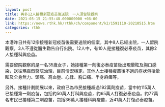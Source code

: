 ```yaml
---
layout: post
title: 再多12人接種新冠疫苗後送院　一人須留院觀察
date: 2021-05-15 21:55:48.000000000 +08:00
link: https://news.rthk.hk/rthk/ch/component/k2/1591110-20210515.htm
categories: rthk
---
```


本港昨日共有12宗接種新冠疫苗後需要送院的個案，其中8人已經出院，一人留院觀察，3人不遵從醫生勸告自行出院。12人中，有10人是接種復必泰疫苗，其餘2人接種科興疫苗。

需要留院觀察的是一名35歲女子，她接種第一劑復必泰疫苗後出現暈眩及胸口感染，送往瑪嘉烈醫院治理，目前情況穩定。其他人士接種疫苗後不適的症狀包括暈眩及全身無力、頭痛、高血壓、心悸、胸口痛、半身麻痺等。

另外，接種計劃開展以來，政府已為市民接種超過192萬劑疫苗，當中約115萬人已接種第一劑疫苗，包括約50萬人打科興疫苗，約65萬人打復必泰疫苗。約77萬名市民已接種第二劑疫苗，包括36萬人接種科興疫苗，近41萬人打復必泰疫苗。

